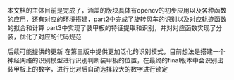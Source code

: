 本文档的主体目前是完成了，涵盖的版块具体有opencv的初步应用以及各种函数的应用，还有对应的环境搭建，part2中完成了旋转风车的识别以及对应轨迹函数的拟合和计算 part3中实现了装甲板的特征提取和识别，并对对应函数实现了分装，优化了对应的代码规范


后续可能提供的更新 在第三版中提供更加泛化的识别模式，目前想法是搭建一个神经网络的识别模型进行识别判断装甲板的位置，在最终的final版本中会识别出装甲板上的数字，进行比对后自动选择较大的数字进行锁定
